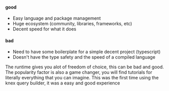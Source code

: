 
#### good
- Easy language and package management
- Huge ecosystem (community, libraries, frameworks, etc)
- Decent speed for what it does

#### bad
- Need to have some boilerplate for a simple decent project (typescript)
- Doesn't have the type safety and the speed of a compiled language

The runtime gives you alot of freedom of choice, this can be bad and good. The popularity factor is also a game changer, you will find tutorials for literally everything that you can imagine. This was the first time using the knex query builder, it was a easy and good experience
